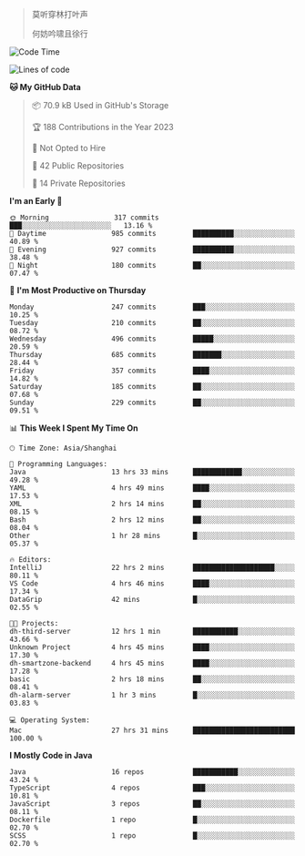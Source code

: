 > 莫听穿林打叶声
> 
> 何妨吟啸且徐行

<!-- ![Github Stats](https://github-readme-stats.vercel.app/api?username=catch6&count_private=true&show_icons=true&theme=gruvbox) -->

<!-- ![Top Langs](https://github-readme-stats.vercel.app/api/top-langs/?username=catch6&layout=compact) -->

<!--START_SECTION:waka-->
![Code Time](http://img.shields.io/badge/Code%20Time-140%20hrs%2051%20mins-blue)

![Lines of code](https://img.shields.io/badge/From%20Hello%20World%20I%27ve%20Written-9.3%20million%20lines%20of%20code-blue)

**🐱 My GitHub Data** 

> 📦 70.9 kB Used in GitHub's Storage 
 > 
> 🏆 188 Contributions in the Year 2023
 > 
> 🚫 Not Opted to Hire
 > 
> 📜 42 Public Repositories 
 > 
> 🔑 14 Private Repositories 
 > 
**I'm an Early 🐤** 

```text
🌞 Morning                317 commits         ███░░░░░░░░░░░░░░░░░░░░░░   13.16 % 
🌆 Daytime                985 commits         ██████████░░░░░░░░░░░░░░░   40.89 % 
🌃 Evening                927 commits         ██████████░░░░░░░░░░░░░░░   38.48 % 
🌙 Night                  180 commits         ██░░░░░░░░░░░░░░░░░░░░░░░   07.47 % 
```
📅 **I'm Most Productive on Thursday** 

```text
Monday                   247 commits         ███░░░░░░░░░░░░░░░░░░░░░░   10.25 % 
Tuesday                  210 commits         ██░░░░░░░░░░░░░░░░░░░░░░░   08.72 % 
Wednesday                496 commits         █████░░░░░░░░░░░░░░░░░░░░   20.59 % 
Thursday                 685 commits         ███████░░░░░░░░░░░░░░░░░░   28.44 % 
Friday                   357 commits         ████░░░░░░░░░░░░░░░░░░░░░   14.82 % 
Saturday                 185 commits         ██░░░░░░░░░░░░░░░░░░░░░░░   07.68 % 
Sunday                   229 commits         ██░░░░░░░░░░░░░░░░░░░░░░░   09.51 % 
```


📊 **This Week I Spent My Time On** 

```text
🕑︎ Time Zone: Asia/Shanghai

💬 Programming Languages: 
Java                     13 hrs 33 mins      ████████████░░░░░░░░░░░░░   49.28 % 
YAML                     4 hrs 49 mins       ████░░░░░░░░░░░░░░░░░░░░░   17.53 % 
XML                      2 hrs 14 mins       ██░░░░░░░░░░░░░░░░░░░░░░░   08.15 % 
Bash                     2 hrs 12 mins       ██░░░░░░░░░░░░░░░░░░░░░░░   08.04 % 
Other                    1 hr 28 mins        █░░░░░░░░░░░░░░░░░░░░░░░░   05.37 % 

🔥 Editors: 
IntelliJ                 22 hrs 2 mins       ████████████████████░░░░░   80.11 % 
VS Code                  4 hrs 46 mins       ████░░░░░░░░░░░░░░░░░░░░░   17.34 % 
DataGrip                 42 mins             █░░░░░░░░░░░░░░░░░░░░░░░░   02.55 % 

🐱‍💻 Projects: 
dh-third-server          12 hrs 1 min        ███████████░░░░░░░░░░░░░░   43.66 % 
Unknown Project          4 hrs 45 mins       ████░░░░░░░░░░░░░░░░░░░░░   17.30 % 
dh-smartzone-backend     4 hrs 45 mins       ████░░░░░░░░░░░░░░░░░░░░░   17.28 % 
basic                    2 hrs 18 mins       ██░░░░░░░░░░░░░░░░░░░░░░░   08.41 % 
dh-alarm-server          1 hr 3 mins         █░░░░░░░░░░░░░░░░░░░░░░░░   03.83 % 

💻 Operating System: 
Mac                      27 hrs 31 mins      █████████████████████████   100.00 % 
```

**I Mostly Code in Java** 

```text
Java                     16 repos            ███████████░░░░░░░░░░░░░░   43.24 % 
TypeScript               4 repos             ███░░░░░░░░░░░░░░░░░░░░░░   10.81 % 
JavaScript               3 repos             ██░░░░░░░░░░░░░░░░░░░░░░░   08.11 % 
Dockerfile               1 repo              █░░░░░░░░░░░░░░░░░░░░░░░░   02.70 % 
SCSS                     1 repo              █░░░░░░░░░░░░░░░░░░░░░░░░   02.70 % 
```




<!--END_SECTION:waka-->
